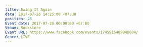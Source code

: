 ```yaml
---
title: Swing It Again
date: 2017-07-26 14:25:00 +07:00
position: 25
Event date: 2017-07-28 00:00:00 +07:00
Venue: Rockstore
Event URL: https://www.facebook.com/events/1745915489040604/
Genre: LIVE
---
```


